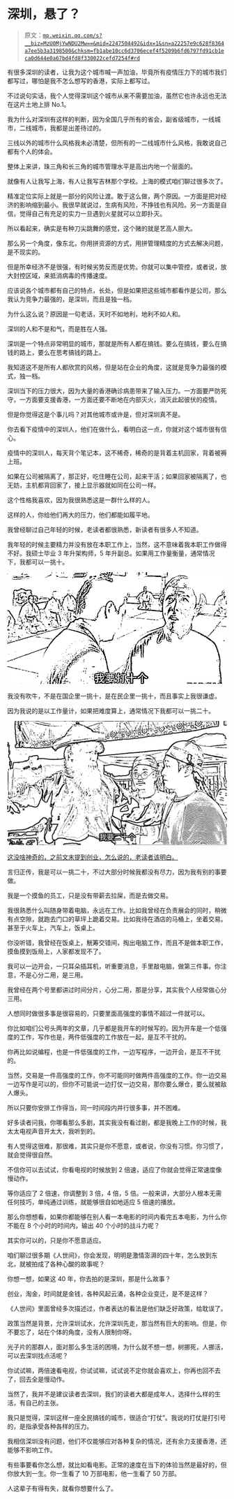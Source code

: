 # 深圳，悬了？

> 原文：[`mp.weixin.qq.com/s?__biz=MzU0MjYwNDU2Mw==&mid=2247504492&idx=1&sn=a22257e9c628f8364a7ee5b3a3198500&chksm=fb1abe10cc6d3706ecef4f5209b6fd6797fd91cb1eca0d644e0a67bd4fd8f330022cefd7254f#rd`](http://mp.weixin.qq.com/s?__biz=MzU0MjYwNDU2Mw==&mid=2247504492&idx=1&sn=a22257e9c628f8364a7ee5b3a3198500&chksm=fb1abe10cc6d3706ecef4f5209b6fd6797fd91cb1eca0d644e0a67bd4fd8f330022cefd7254f#rd)

有很多深圳的读者，让我为这个城市喊一声加油，毕竟所有疫情压力下的城市我们都写过，哪怕是我不怎么想写的香港，实际上都写过。 

不过说句实话，我个人觉得深圳这个城市从来不需要加油，虽然它也许永远也无法在这片土地上排 No.1。 

我为什么对深圳有这样的判断，因为全国几乎所有的省会，副省级城市，一线城市，二线城市，我都是出差待过的。

三线以外的城市什么风格我未必清楚，但所有的一二线城市什么风格，我敢说自己都有个人的体会。 

整体上来讲，珠三角和长三角的城市管理水平是高出内地一个层面的。 

就像有人让我写上海，有人让我写吉林那个学校。上海的模式咱们聊过很多次了。

精准定位实际上就是一部分的风险让渡。敢于这么做，两个原因。一方面是把对经济的影响缩到最小。我很早就说过，生病有风险，不挣钱也有风险。另一方面是自信，觉得自己有充足的实力一旦遇到火星就可以立即扑灭。 

所以看起来，确实是有种刀尖跳舞的感觉，这个赌的就是艺高人胆大。 

那么另一个角度，像东北，你用拼资源的方式，用拼管理精度的方式去解决问题，是不现实的。

但是所幸经济不是很强，有时候劣势反而是优势。你就可以集中管控，或者说，放大封控区域，来抵消病毒的传播速度。

应该说各个城市都有自己的特点，长处，但是如果把这些城市都看作是公司，那么我认为竞争力最强的，是深圳，而且是独一档。 

为什么这么说？原因是一句老话，天时不如地利，地利不如人和。 

深圳的人和不是和气，而是胜在人强。

深圳是一个特点非常明显的城市，那就是所有人都在搞钱。要么在搞钱，要么在搞钱的路上，要么在思考搞钱的路上。 

我知道这不是所有人都欣赏的风格，但是站在企业的角度，这就是竞争力最强的模式，独一档。 

深圳当下的压力很大，因为大量的香港确诊病患带来了输入压力。一方面要严防死守，一方面要支援香港，一方面还要不断地在内部灭火，消灭此起彼伏的疫情。 

但是你觉得这是个事儿吗？对其他城市或许是，但对深圳真不是。 

你去看下疫情中的深圳人，他们在做什么，看明白这一点，你就对这个城市很有信心。

疫情中的深圳人，每天背个笔记本，这不稀奇，稀奇的是背着主机回家，背着被褥上班。 

如果在公司被隔离了，那正好，吃住睡在公司，起来干活；如果回家被隔离了，也无妨，主机都背回家了，接上显示器就如同在公司一样。

这个性格我喜欢，因为我很熟悉这是一群什么样的人。 

这样的人，你给他们再大的压力，他们都能如履平地。 

我曾经聊过自己年轻的时候，老读者都很熟悉，新读者有很多人不知道。 

我年轻的时候主要精力并没有放在本职工作上，当然，这不意味着我本职工作做得不好。我硕士毕业 3 年升架构师，5 年升副总。如果用工作量衡量，通常情况下，我都可以一挑十。 

![](img/f76a1a4fa2b689ccade66a60b6e3265a.png)

我没有吹牛，不是在国企里一挑十，是在民企里一挑十，而且事实上我很谦虚。

因为我说的是以工作量计，如果把难度算上，通常情况下我都可以一挑二十。

![](img/c2f8e553431dc5241d309594b5ec3c5c.png)

[这没啥神奇的，之前文末提到创业，怎么说的，老读者该明白。](http://mp.weixin.qq.com/s?__biz=MzU0MjYwNDU2Mw==&mid=2247504457&idx=1&sn=b0b3257cfcfbb2ef1c48c3693dfcb92e&chksm=fb1abe35cc6d3723f968a998345bd229c4ef54cb2dcc560d54c2415e267e570b9e9d36e6a3b5&scene=21#wechat_redirect)

言归正传，我是可以一挑二十，不过大部分时候我都没有尽力，因为我有别的事要做。 

我是一个摸鱼的员工，只是没有带薪去拉屎，而是去做交易。

我很熟悉什么叫随身带着电脑，永远在工作。比如我曾经在负责展会的同时，稍微有点空隙，就跑去门口的草坪上跪着交易。比如我待在酒店的马桶上，坐着交易。甚至于火车上，汽车上，饭桌上。

你没听错，我曾经在饭桌上，觥筹交错间，掏出电脑工作，而且不是做本职工作，摸鱼摸到饭局上，人家都发现不了。

我可以一边开会，一只耳朵插耳机，听重要消息，手里敲电脑，做第三件事。你注意，不是心分二用，是三用。

我曾经在两个号里都讲过时间分片，心分二用，那是分享，其实我个人经常做心分三用。

人想同时做很多事是很容易的，只要里面高强度的事情不超过一件就可以。

你比如咱们公号头两年的文章，几乎都是我开车的时候写的。因为开车是一个低强度的工作，写作也是，两件低强度的工作放在一起，是互不干扰的。

你再比如说编程，也是一件低强度的工作，一边写程序，一边开会，是互不干扰的。 

当然，交易是一件高强度的工作，你不可能同时做两件高强度的工作。你一边交易一边写作是可以的，但你不可能说一边打仗一边交易，那你要么爆仓，要么就被敌人爆头。 

所以只要你安排工作得当，同一时间段内并行很多事，并不困难。

好多读者问我，你哪看那么多剧，其实我没有看过剧，都是我晚上工作的时候，我太太电视声音开太大，我听到的。 

有人觉得这很难，那很难，其实只是你不愿意，或者说，你没有习惯。你习惯了，就会觉得很自然。 

不信你可以去试试，你看电视的时候放到 2 倍速，适应了你就会觉得正常速度像慢动作。 

等你适应了 2 倍速，你调整到 3 倍，4 倍，5 倍。一般来讲，大部分人根本无需任何技巧，单纯通过训练，就能够很自如地适应 5 倍速的播放。 

那么你想想看，如果你都能够在别人看一本电影的时间内看完五本电影，为什么你不能在 8 个小时的时间内，输出 40 个小时的战斗力呢？ 

其实你可以的，只是你不愿意适应。 

咱们聊过很多期《人世间》，你会发现，明明是激情澎湃的四十年，怎么放到东北，就被拍成了各种心酸的故事呢？ 

你想一想，如果这 40 年，你去拍的是深圳，那是什么故事？ 

创业，淘金，时间就是金钱，各种风起云涌，各种企业变迁，是不是这样？ 

《人世间》里面曾经多次描述过，作者表达的看法是他们缺乏好政策，给耽误了。

政策当然是背景，允许深圳试水，允许深圳先走，那当然有巨大的影响。但是，你不要忘了，站在个体的角度，没有人限制你呀。 

光子片的那群人，面对那么多生活的困境，为什么就不想一想，树挪死，人挪活，可以去深圳找点活呢？ 

你试试嘛，两倍速看电视，你试试嘛，试试说不定你就会喜欢上，你再也回不去了，回去全是慢动作。

当然了，我并不是建议读者去深圳，我们的读者大都是成年人，选择什么样的生活，有自己的主张。 

我只是觉得，深圳这样一座全民搞钱的城市，很适合“打仗”。我说的打仗是打引号的，是指承受各种各样的压力。 

我相信深圳没有问题，他们不仅能够应对各种复杂的情况，还有余力支援香港，还能够不影响工作。

有些事要看你怎么想，就比如看电影。正常的速度在当下的体验当然是最好的，但你放大到一生。你一生看了 10 万部电影，他一生看了 50 万部。

人这辈子有得有失，就看你想要什么了。
